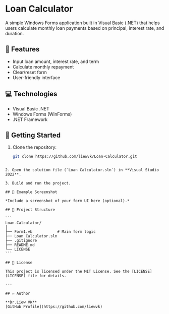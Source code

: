 # Loan Calculator

A simple Windows Forms application built in Visual Basic (.NET) that helps users calculate monthly loan payments based on principal, interest rate, and duration.

## 🧮 Features

- Input loan amount, interest rate, and term
- Calculate monthly repayment
- Clear/reset form
- User-friendly interface

## 💻 Technologies

- Visual Basic .NET
- Windows Forms (WinForms)
- .NET Framework

## 🚀 Getting Started

1. Clone the repository:
   ```bash
   git clone https://github.com/liewvk/Loan-Calculator.git
````

2. Open the solution file (`Loan Calculator.sln`) in **Visual Studio 2022**.

3. Build and run the project.

## 📝 Example Screenshot

*Include a screenshot of your form UI here (optional).*

## 📂 Project Structure

```
Loan-Calculator/
│
├── Form1.vb           # Main form logic
├── Loan Calculator.sln
├── .gitignore
├── README.md
└── LICENSE
```

## 📄 License

This project is licensed under the MIT License. See the [LICENSE](LICENSE) file for details.

---

## ✍️ Author

**Dr.Liew VK**
[GitHub Profile](https://github.com/liewvk)









